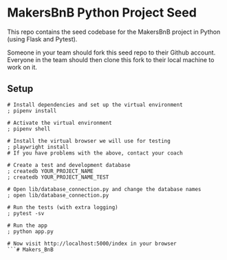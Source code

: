 # MakersBnB Python Project Seed

This repo contains the seed codebase for the MakersBnB project in Python (using 
Flask and Pytest).

Someone in your team should fork this seed repo to their Github account. 
Everyone in the team should then clone this fork to their local machine to work on it.

## Setup

```shell
# Install dependencies and set up the virtual environment
; pipenv install

# Activate the virtual environment
; pipenv shell

# Install the virtual browser we will use for testing
; playwright install
# If you have problems with the above, contact your coach

# Create a test and development database
; createdb YOUR_PROJECT_NAME
; createdb YOUR_PROJECT_NAME_TEST

# Open lib/database_connection.py and change the database names
; open lib/database_connection.py

# Run the tests (with extra logging)
; pytest -sv

# Run the app
; python app.py

# Now visit http://localhost:5000/index in your browser
```# Makers_BnB
